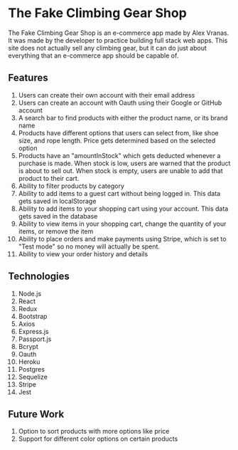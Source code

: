 # The Fake Climbing Gear Shop

The Fake Climbing Gear Shop is an e-commerce app made by Alex Vranas. It was made by the developer to practice building full stack web apps. This site does not actually sell any climbing gear, but it can do just about everything that an e-commerce app should be capable of.

## Features
1. Users can create their own account with their email address
2. Users can create an account with Oauth using their Google or GitHub account
3. A search bar to find products with either the product name, or its brand name
4. Products have different options that users can select from, like shoe size, and rope length. Price gets determined based on the selected option
5. Products have an "amountInStock" which gets deducted whenever a purchase is made. When stock is low, users are warned that the product is about to sell out. When stock is empty, users are unable to add that product to their cart.
6. Ability to filter products by category
7. Ability to add items to a guest cart without being logged in. This data gets saved in localStorage
8. Ability to add items to your shopping cart using your account. This data gets saved in the database
9. Ability to view items in your shopping cart, change the quantity of your items, or remove the item
10. Ability to place orders and make payments using Stripe, which is set to "Test mode" so no money will actually be spent.
11. Ability to view your order history and details

## Technologies
1. Node.js
2. React
3. Redux
4. Bootstrap
5. Axios
6. Express.js
7. Passport.js
8. Bcrypt
9. Oauth
10. Heroku
11. Postgres
12. Sequelize
13. Stripe
14. Jest

## Future Work
1. Option to sort products with more options like price
2. Support for different color options on certain products

